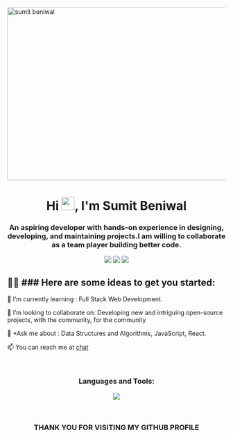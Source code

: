 <img align="center" src="https://camo.githubusercontent.com/fa73289736064aba480d0708da37d7aa183a8c3e2bcc2f58c54285a3bbbeecc1/68747470733a2f2f7777772e61616c7068612e6e65742f77702d636f6e74656e742f75706c6f6164732f323032302f31322f66756c6c2d737461636b2d646576656c6f706d656e742e676966" alt="sumit beniwal" width="600px" height="400px" />
<h1 align="center">Hi <img src="https://raw.githubusercontent.com/MartinHeinz/MartinHeinz/master/wave.gif" width="30px">,  I'm Sumit Beniwal </h1>

<h3 align="center">An aspiring developer with hands-on experience in designing, developing, and maintaining projects.I am willing to collaborate as a team player building better code.
</h3>



<p align= "center">

<img src="https://img.shields.io/badge/JS-Javascript-red"/>
<img src="https://img.shields.io/badge/React-React-blue"/>
<img src="https://img.shields.io/badge/Node-node-green"/>

</p>

## 🙋‍♂️ ### Here are some ideas to get you started:</br>
🌱 I’m currently learning :  Full Stack Web Development.

🤝 I’m looking to collaborate on: Developing new and intriguing open-source projects, with the community, for the community

💬 *Ask me about : Data Structures and Algorithms, JavaScript, React.

 📫 You can reach me at [chat](mailto:beniwalsumit1412@gmail.com)
 
 <!-- <a  href="" target="_blank"> 🙋‍♂️ Visit My Portfolio</a> -->
 
 


<br/>
<h3 align="center" margin="20px 0">Languages and Tools:</h3>
<p align="center" >
  <img  src="https://user-images.githubusercontent.com/82999542/132934744-131c1891-4a4f-4e88-a64a-36720ad7470b.png">
  </p>
<br>




<!-- <p align="center">&nbsp;<img align="center" src="https://github-readme-stats.vercel.app/api?username=vandna0906&show_icons=true&locale=en&theme=highcontrast" alt="" /></p>
<br>
<p align="center"><img align="center" src="https://github-readme-streak-stats.herokuapp.com/?user=vandna0906&&theme=highcontrast" alt="" /></p> -->

<!--   <b>Note:</b> Top languages is only a metric of the languages my public code consists of and doesn't reflect experience or skill level.
 -->

<!-- <p align="center">

<h3> 🤝🏻 &nbsp;Connect with Me </h3>
<a href="https://www.linkedin.com/in/vandna-tiwari/"><img alt="LinkedIn" src="https://img.shields.io/badge/LinkedIn-Vandna-blue?style=flat-square&logo=linkedin"></a>
<a href="mailto:beniwalsumit1412@gmail.com"><img alt="Email" src="https://img.shields.io/badge/Email-vandana100718@gmail.com-blue?style=flat-square&logo=gmail"></a>

</p>
 -->




<!-- <div align="center">
 <h1>❤ Views and Followers</h1>
<a href="https://github.com/vandna0906/github-profile-views-counter">
    <img src="https://komarev.com/ghpvc/?username=vandna0906">
</a>
<a href="https://github.com/vandna0906?tab=followers"><img src="https://img.shields.io/github/followers/vandna0906?label=Followers&style=social" alt="GitHub Badge"></a>
</div> -->




 <h3 align="center">THANK YOU FOR VISITING MY GITHUB PROFILE</h3>